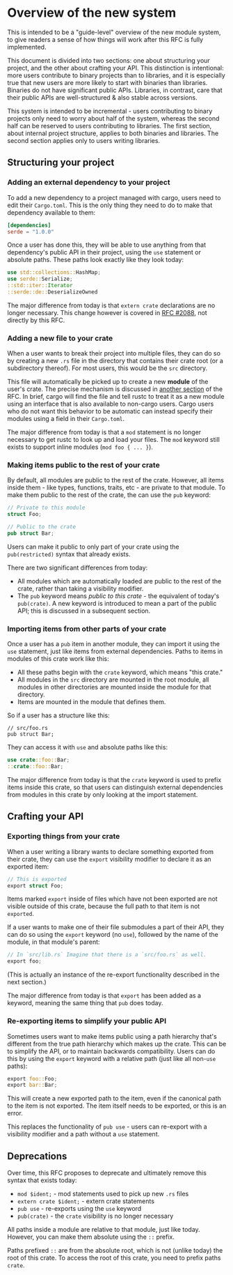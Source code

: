 # Overview of the new system

This is intended to be a "guide-level" overview of the new module system, to
give readers a sense of how things will work after this RFC is fully
implemented.

This document is divided into two sections: one about structuring your project,
and the other about crafting your API. This distinction is intentional: more
users contribute to binary projects than to libraries, and it is especially
true that new users are more likely to start with binaries than libraries.
Binaries do not have significant public APIs. Libraries, in contrast, care that
their public APIs are well-structured & also stable across versions.

This system is intended to be incremental - users contributing to binary
projects only need to worry about half of the system, whereas the second half
can be reserved to users contributing to libraries. The first section, about
internal project structure, applies to both binaries and libraries. The second
section applies only to users writing libraries.

## Structuring your project

### Adding an external dependency to your project

To add a new dependency to a project managed with cargo, users need to edit
their `Cargo.toml`. This is the only thing they need to do to make that
dependency available to them:

```toml
[dependencies]
serde = "1.0.0"
```

Once a user has done this, they will be able to use anything from that
dependency's public API in their project, using the `use` statement or absolute
paths. These paths look exactly like they look today:

```rust
use std::collections::HashMap;
use serde::Serialize;
::std::iter::Iterator
::serde::de::DeserializeOwned
```

The major difference from today is that `extern crate` declarations are no
longer necessary. This change however is covered in [RFC #2088][extern-crate],
not directly by this RFC.

### Adding a new file to your crate

When a user wants to break their project into multiple files, they can do so by
creating a new `.rs` file in the directory that contains their crate root (or a
subdirectory thereof). For most users, this would be the `src` directory.

This file will automatically be picked up to create a new **module** of the
user's crate. The precise mechanism is discussed in [another
section][loading-files] of the RFC. In brief, cargo will find the file and tell
rustc to treat it as a new module using an interface that is also available to
non-cargo users. Cargo users who do not want this behavior to be automatic can
instead specify their modules using a field in their `Cargo.toml`.

The major difference from today is that a `mod` statement is no longer
necessary to get rustc to look up and load your files. The `mod` keyword still
exists to support inline modules (`mod foo { ... }`).

### Making items public to the rest of your crate

By default, all modules are public to the rest of the crate. However, all
items inside them - like types, functions, traits, etc - are private to that
module. To make them public to the rest of the crate, the can use the `pub`
keyword:

```rust
// Private to this module
struct Foo;

// Public to the crate
pub struct Bar;
```

Users can make it public to only part of your crate using the `pub(restricted)`
syntax that already exists.

There are two significant differences from today:

* All modules which are automatically loaded are public to the rest of the
crate, rather than taking a visibility modifier.
* The `pub` keyword means *public to this crate* - the equivalent of today's
`pub(crate)`. A new keyword is introduced to mean a part of the public API;
this is discussed in a subsequent section.

### Importing items from other parts of your crate

Once a user has a `pub` item in another module, they can import it using the
`use` statement, just like items from external dependencies. Paths to items in
modules of this crate work like this:

* All these paths begin with the `crate` keyword, which means "this crate."
* All modules in the `src` directory are mounted in the root module, all
modules in other directories are mounted inside the module for that directory.
* Items are mounted in the module that defines them.

So if a user has a structure like this:

```
// src/foo.rs
pub struct Bar;
```

They can access it with `use` and absolute paths like this:

```rust
use crate::foo::Bar;
::crate::foo::Bar;
```

The major difference from today is that the `crate` keyword is used to prefix
items inside this crate, so that users can distinguish external dependencies
from modules in this crate by only looking at the import statement.

## Crafting your API

### Exporting things from your crate

When a user writing a library wants to declare something exported from their
crate, they can use the `export` visibility modifier to declare it as an
exported item:

```rust
// This is exported
export struct Foo;
```

Items marked `export` inside of files which have not been exported are not
visible outside of this crate, because the full path to that item is not
`exported`.

If a user wants to make one of their file submodules a part of their API, they
can do so using the `export` keyword (no `use`), followed by the name of the
module, in that module's parent:

```rust
// In `src/lib.rs` Imagine that there is a `src/foo.rs` as well.
export foo;
```

(This is actually an instance of the re-export functionality described in the
next section.)

The major difference from today is that `export` has been added as a keyword,
meaning the same thing that `pub` does today.

### Re-exporting items to simplify your public API

Sometimes users want to make items public using a path hierarchy that's
different from the true path hierarchy which makes up the crate. This can be to
simplify the API, or to maintain backwards compatibility. Users can do this by
using the `export` keyword with a relative path (just like all non-`use`
paths):

```rust
export foo::Foo;
export bar::Bar;
```

This will create a new exported path to the item, even if the canonical path to
the item is not exported. The item itself needs to be exported, or this is an
error.

This replaces the functionality of `pub use` - users can re-export with a
visibility modifier and a path without a `use` statement.

## Deprecations

Over time, this RFC proposes to deprecate and ultimately remove this syntax
that exists today:

* `mod $ident;` - mod statements used to pick up new `.rs` files
* `extern crate $ident;` - extern crate statements
* `pub use` - re-exports using the `use` keyword
* `pub(crate)` - the `crate` visibility is no longer necessary

All paths inside a module are relative to that module, just like today.
However, you can make them absolute using the `::` prefix.

Paths prefixed `::` are from the absolute root, which is not (unlike today) the
root of this crate. To access the root of this crate, you need to prefix paths
`crate`.

[extern-crate]: https://github.com/rust-lang/rfcs/pull/2088
[loading-files]: detailed-design/loading-files.md
